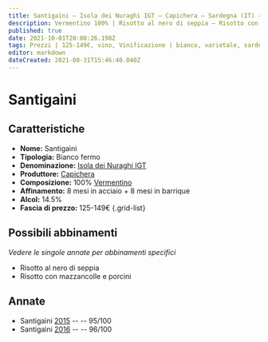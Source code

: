 ```yaml
---
title: Santigaìni – Isola dei Nuraghi IGT – Capichera – Sardegna (IT) – 125-149€ – 5★
description: Vermentino 100% | Risotto al nero di seppia – Risotto con mazzancolle e porcini
published: true
date: 2021-10-01T20:00:26.198Z
tags: Prezzi | 125-149€, vino, Vinificazione | bianco, varietale, sardegna, risotto al nero di seppia, fermo, Valutazioni | 5 stelle, vermentino, Risotto con mazzancolle e porcini
editor: markdown
dateCreated: 2021-08-31T15:46:40.040Z
---
```


# Santigaìni

## Caratteristiche
- **Nome:** Santigaìni 
- **Tipologia:** Bianco fermo
- **Denominazione:** [Isola dei Nuraghi IGT](/denominazioni/Italia/Sardegna/IGT/Isola-dei-Nuraghi)
- **Produttore:** [Capichera](/produttori/Italia/Sardegna/Capichera) 
- **Composizione:** 100% [Vermentino](/vitigni/Italia/bacca-bianca/vermentino)
- **Affinamento:** 8 mesi in acciaio + 8 mesi in barrique 
- **Alcol:** 14.5%
- **Fascia di prezzo:** 125-149€
{.grid-list}



## Possibili abbinamenti
*Vedere le singole annate per abbinamenti specifici*

- Risotto al nero di seppia
- Risotto con mazzancolle e porcini

## Annate
- Santigaìni [2015](vini/Italia/Sardegna/Capichera/Santigaini/2015) -- <span class="star-5"></span> -- 95/100
- Santigaìni [2016](vini/Italia/Sardegna/Capichera/Santigaini/2016) -- <span class="star-5"></span> -- 96/100


